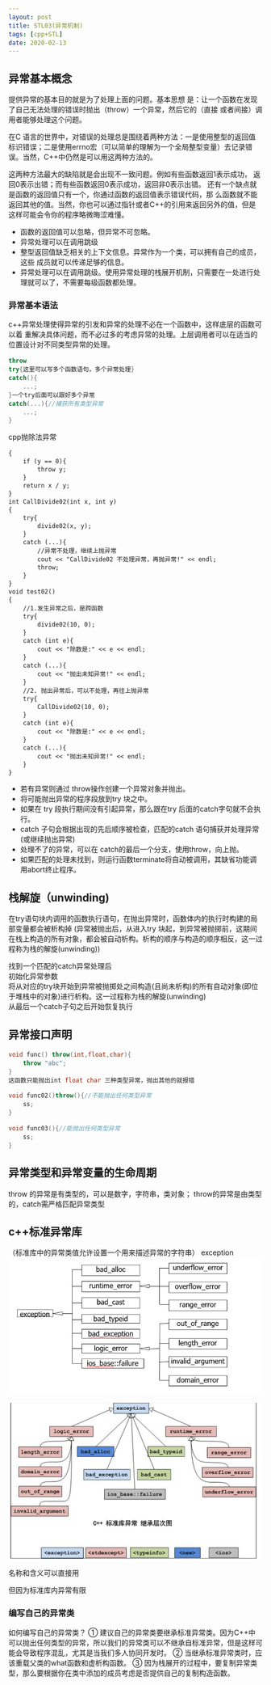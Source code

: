 ```yaml
---
layout: post
title: STL03(异常机制)
tags: [cpp+STL]
date: 2020-02-13
---
```


## 异常基本概念

提供异常的基本目的就是为了处理上面的问题。基本思想
是：让一个函数在发现了自己无法处理的错误时抛出（throw）一个异常，然后它的（直接
或者间接）调用者能够处理这个问题。

在C 语言的世界中，对错误的处理总是围绕着两种方法：一是使用整型的返回值
标识错误；二是使用errno宏（可以简单的理解为一个全局整型变量）去记录错误。当然，C++中仍然是可以用这两种方法的。

这两种方法最大的缺陷就是会出现不一致问题。例如有些函数返回1表示成功，
返回0表示出错；而有些函数返回0表示成功，返回非0表示出错。
还有一个缺点就是函数的返回值只有一个，你通过函数的返回值表示错误代码，那
么函数就不能返回其他的值。当然，你也可以通过指针或者C++的引用来返回另外的值，但是这样可能会令你的程序略微晦涩难懂。

- 函数的返回值可以忽略，但异常不可忽略。
- 异常处理可以在调用跳级
- 整型返回值缺乏相关的上下文信息。异常作为一个类，可以拥有自己的成员，这些
成员就可以传递足够的信息。
- 异常处理可以在调用跳级。使用异常处理的栈展开机制，只需要在一处进行处理就可以了，不需要每级函数都处理。

### 异常基本语法

c++异常处理使得异常的引发和异常的处理不必在一个函数中，这样底层的函数可以着
重解决具体问题，而不必过多的考虑异常的处理。上层调用者可以在适当的位置设计对不同类型异常的处理。

```cpp
throw  
try{这里可以写多个函数语句，多个异常处理}  
catch(){
    ...;
}一个try后面可以跟好多个异常
catch(...){//捕获所有类型异常
    ...;
}
```

cpp抛除法异常

```cppint divide02(int x, int y)
{
    if (y == 0){
        throw y;
    }
    return x / y;
}
int CallDivide02(int x, int y)
{
    try{
        divide02(x, y);
    }
    catch (...){
        //异常不处理，继续上抛异常
        cout << "CallDivide02 不处理异常，再抛异常!" << endl;
        throw;
    }
}
void test02()
{
    //1.发生异常之后，是跨函数
    try{
        divide02(10, 0);
    }
    catch (int e){
        cout << "除数是:" << e << endl;
    }
    catch (...){
        cout << "抛出未知异常!" << endl;
    }
    //2. 抛出异常后，可以不处理，再往上抛异常
    try{
        CallDivide02(10, 0);
    }
    catch (int e){
        cout << "除数是:" << e << endl;
    }
    catch (...){
        cout << "抛出未知异常!" << endl;
    }
}
```

- 若有异常则通过 throw操作创建一个异常对象并抛出。
- 将可能抛出异常的程序段放到try 块之中。
- 如果在 try 段执行期间没有引起异常，那么跟在try 后面的catch字句就不会执行。
- catch 子句会根据出现的先后顺序被检查，匹配的catch 语句捕获并处理异常(或继续抛出异常)
- 处理不了的异常，可以在 catch的最后一个分支，使用throw，向上抛。
- 如果匹配的处理未找到，则运行函数terminate将自动被调用，其缺省功能调用abort终止程序。

## 栈解旋（unwinding)

在try语句块内调用的函数执行语句，在抛出异常时，函数体内的执行时构建的局部变量都会被析构掉
(异常被抛出后，从进入try 块起，到异常被抛掷前，这期间在栈上构造的所有对象，都会被自动析构。析构的顺序与构造的顺序相反，这一过程称为栈的解旋(unwinding))

找到一个匹配的catch异常处理后  
初始化异常参数  
将从对应的try块开始到异常被抛掷处之间构造(且尚未析构)的所有自动对象(即位于堆栈中的对象)进行析构。这一过程称为栈的解旋(unwinding)  
从最后一个catch子句之后开始恢复执行  

## 异常接口声明

```cpp
void func() throw(int,float,char){
    throw "abc";
}
这函数只能抛出int float char 三种类型异常，抛出其他的就报错
```

```cpp
void func02()throw(){//不能抛出任何类型异常
    ss;
}
```

```cpp
void func03(){//能抛出任何类型异常
    ss;
}
```

## 异常类型和异常变量的生命周期

throw 的异常是有类型的，可以是数字，字符串，类对象；
throw的异常是由类型的，catch需严格匹配异常类型

## c++标准异常库

（标准库中的异常类值允许设置一个用来描述异常的字符串）
exception
![STL03](/public/image/STL03.png)

![STL03](/public/image/STL0302.png)

名称和含义可以直接用

但因为标准库内异常有限

### 编写自己的异常类

如何编写自己的异常类？
① 建议自己的异常类要继承标准异常类。因为C++中可以抛出任何类型的异常，所以我们的异常类可以不继承自标准异常，但是这样可能会导致程序混乱，尤其是当我们多人协同开发时。
② 当继承标准异常类时，应该重载父类的what函数和虚析构函数。
③ 因为栈展开的过程中，要复制异常类型，那么要根据你在类中添加的成员考虑是否提供自己的复制构造函数。
